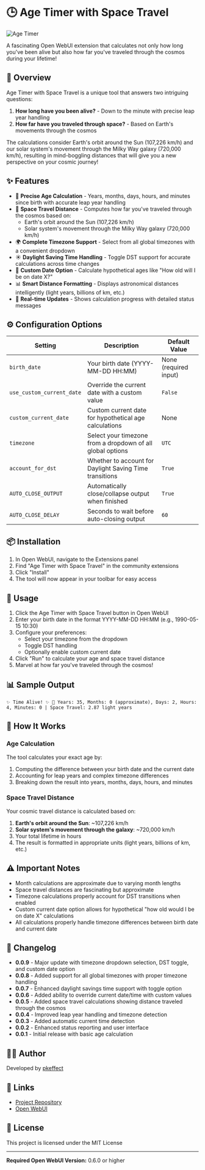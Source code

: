 # 🕒 Age Timer with Space Travel

![Age Timer](https://raw.githubusercontent.com/pkeffect/open-webui-tools/main/age_travel/icon.png)

A fascinating Open WebUI extension that calculates not only how long you've been alive but also how far you've traveled through the cosmos during your lifetime!

## 🌟 Overview

Age Timer with Space Travel is a unique tool that answers two intriguing questions:
1. **How long have you been alive?** - Down to the minute with precise leap year handling
2. **How far have you traveled through space?** - Based on Earth's movements through the cosmos

The calculations consider Earth's orbit around the Sun (107,226 km/h) and our solar system's movement through the Milky Way galaxy (720,000 km/h), resulting in mind-boggling distances that will give you a new perspective on your cosmic journey!

## ✨ Features

- 🧮 **Precise Age Calculation** - Years, months, days, hours, and minutes since birth with accurate leap year handling
- 🚀 **Space Travel Distance** - Computes how far you've traveled through the cosmos based on:
  - Earth's orbit around the Sun (107,226 km/h)
  - Solar system's movement through the Milky Way galaxy (720,000 km/h)
- 🌍 **Complete Timezone Support** - Select from all global timezones with a convenient dropdown
- ☀️ **Daylight Saving Time Handling** - Toggle DST support for accurate calculations across time changes
- 📅 **Custom Date Option** - Calculate hypothetical ages like "How old will I be on date X?"
- 📊 **Smart Distance Formatting** - Displays astronomical distances intelligently (light years, billions of km, etc.)
- 🔄 **Real-time Updates** - Shows calculation progress with detailed status messages

## ⚙️ Configuration Options

| Setting | Description | Default Value |
|---------|-------------|---------------|
| `birth_date` | Your birth date (YYYY-MM-DD HH:MM) | None (required input) |
| `use_custom_current_date` | Override the current date with a custom value | `False` |
| `custom_current_date` | Custom current date for hypothetical age calculations | None |
| `timezone` | Select your timezone from a dropdown of all global options | `UTC` |
| `account_for_dst` | Whether to account for Daylight Saving Time transitions | `True` |
| `AUTO_CLOSE_OUTPUT` | Automatically close/collapse output when finished | `True` |
| `AUTO_CLOSE_DELAY` | Seconds to wait before auto-closing output | `60` |

## 📦 Installation

1. In Open WebUI, navigate to the Extensions panel
2. Find "Age Timer with Space Travel" in the community extensions
3. Click "Install"
4. The tool will now appear in your toolbar for easy access

## 🚀 Usage

1. Click the Age Timer with Space Travel button in Open WebUI
2. Enter your birth date in the format YYYY-MM-DD HH:MM (e.g., 1990-05-15 10:30)
3. Configure your preferences:
   - Select your timezone from the dropdown
   - Toggle DST handling
   - Optionally enable custom current date
4. Click "Run" to calculate your age and space travel distance
5. Marvel at how far you've traveled through the cosmos!

## 📊 Sample Output

```
✨ Time Alive! ✨ 🎂 Years: 35, Months: 0 (approximate), Days: 2, Hours: 4, Minutes: 0 | Space Travel: 2.87 light years
```

## 🧮 How It Works

### Age Calculation
The tool calculates your exact age by:
1. Computing the difference between your birth date and the current date
2. Accounting for leap years and complex timezone differences
3. Breaking down the result into years, months, days, hours, and minutes

### Space Travel Distance
Your cosmic travel distance is calculated based on:
1. **Earth's orbit around the Sun**: ~107,226 km/h
2. **Solar system's movement through the galaxy**: ~720,000 km/h
3. Your total lifetime in hours
4. The result is formatted in appropriate units (light years, billions of km, etc.)

## ⚠️ Important Notes

- Month calculations are approximate due to varying month lengths
- Space travel distances are fascinating but approximate
- Timezone calculations properly account for DST transitions when enabled
- Custom current date option allows for hypothetical "how old would I be on date X" calculations
- All calculations properly handle timezone differences between birth date and current date

## 📝 Changelog

- **0.0.9** - Major update with timezone dropdown selection, DST toggle, and custom date option
- **0.0.8** - Added support for all global timezones with proper timezone handling
- **0.0.7** - Enhanced daylight savings time support with toggle option
- **0.0.6** - Added ability to override current date/time with custom values
- **0.0.5** - Added space travel calculations showing distance traveled through the cosmos
- **0.0.4** - Improved leap year handling and timezone detection
- **0.0.3** - Added automatic current time detection
- **0.0.2** - Enhanced status reporting and user interface
- **0.0.1** - Initial release with basic age calculation

## 👨‍💻 Author

Developed by [pkeffect](https://github.com/pkeffect/)

## 🔗 Links

- [Project Repository](https://github.com/pkeffect/open-webui-tools/tree/main/age_travel)
- [Open WebUI](https://github.com/open-webui)

## 📄 License

This project is licensed under the MIT License

---

**Required Open WebUI Version:** 0.6.0 or higher
